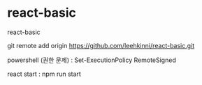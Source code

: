 # react-basic

react-basic

git remote add origin https://github.com/leehkinni/react-basic.git

powershell (권한 문제) : Set-ExecutionPolicy RemoteSigned

react start : npm run start



